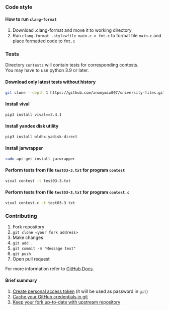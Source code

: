 ### Code style
#### How to run `clang-format`
1. Download .clang-format and move it to working directory
2. Run `clang-format -style=file main.c > fmt.c` to format file `main.c` and place formatted code to `fmt.c`

### Tests
Directory `contests` will contain tests for corresponding contests.  
You may have to use python 3.9 or later.
#### Download only latest tests without history
```sh
git clone --depth 1 https://github.com/anonymix007/university-files.git
```
#### Install vival
```sh
pip3 install vival==3.4.1
```
#### Install yandex disk utility
```sh
pip3 install wldhx.yadisk-direct
```
#### Install jarwrapper
```sh
sudo apt-get install jarwrapper
```
#### Perform tests from file `test03-3.txt` for program `contest`
```sh
vival contest -t test03-3.txt
```
#### Perform tests from file `test03-3.txt` for program `contest.c`
```sh
vival contest.c -t test03-3.txt
```
### Contributing
1. Fork repository
2. `git clone <your fork address>`
3. Make changes
4. `git add .`
5. `git commit -m "Message text"`
6. `git push`
7. Open pull request

For more information refer to [GitHub Docs](https://docs.github.com/en/get-started).
#### Brief summary
1. [Create personal access token](https://docs.github.com/en/github/authenticating-to-github/creating-a-personal-access-token) (it will be used as password in `git`)
2. [Cache your GitHub credentials in git](https://docs.github.com/en/get-started/getting-started-with-git/caching-your-github-credentials-in-git)
3. [Keep your fork up-to-date with upstream repository](https://docs.github.com/en/github/collaborating-with-pull-requests/working-with-forks/syncing-a-fork)

